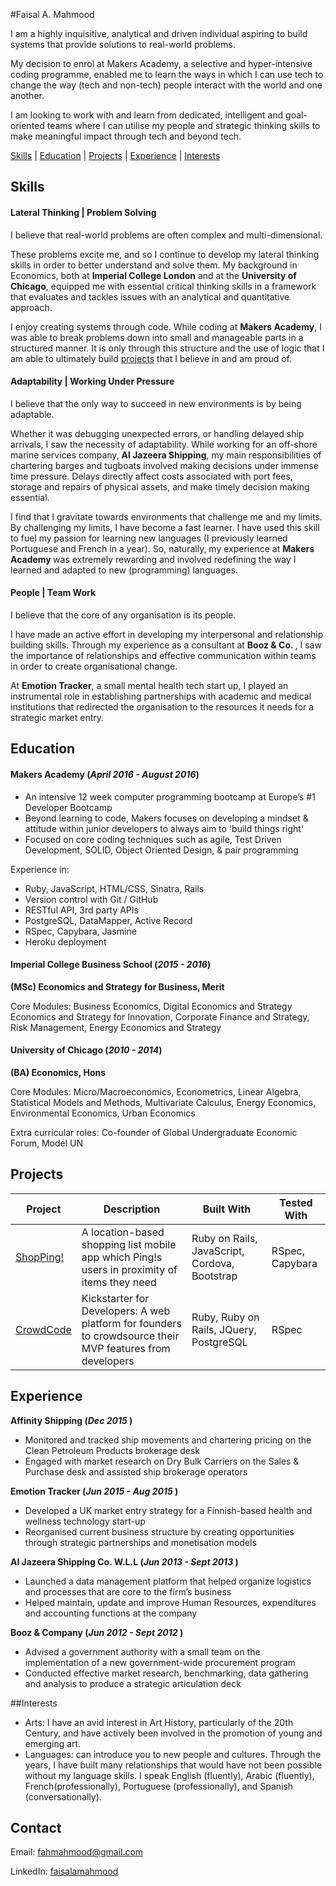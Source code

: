 #Faisal A. Mahmood


I am a highly inquisitive, analytical and driven individual aspiring to build systems that provide solutions to real-world problems.

My decision to enrol at Makers Academy, a selective and hyper-intensive coding programme, enabled me to learn the ways in which I can use tech to change the way (tech and non-tech) people interact with the world and one another.

I am looking to work with and learn from dedicated, intelligent and goal-oriented teams where I can utilise my people and strategic thinking skills to make meaningful impact through tech and beyond tech.

[Skills](#skills) | [Education](#education) | [Projects](#projects) | [Experience](#experience) |  [Interests](#interests)

## Skills

#### Lateral Thinking | Problem Solving

I believe that real-world problems are often complex and multi-dimensional.

These problems excite me, and so I continue to develop my lateral thinking skills in order to better understand and solve them. My background in Economics, both at <b>Imperial College London</b>  and at the <b>University of Chicago</b>, equipped me with essential critical thinking skills in a framework that evaluates and tackles issues with an analytical and quantitative approach.

 I enjoy creating systems through code. While coding at <b> Makers Academy</b>, I was able to break problems down into small and manageable parts in a structured manner. It is only through this structure and the use of logic that I am able to ultimately build [projects](#projects) that I believe in and am proud of.


#### Adaptability | Working Under Pressure

I believe that the only way to succeed in new environments is by being adaptable.

Whether it was debugging unexpected errors, or handling delayed ship arrivals, I saw the necessity of adaptability. While working for an off-shore marine services company, <b> Al Jazeera Shipping</b>, my main responsibilities of chartering barges and tugboats involved making decisions under immense time pressure. Delays directly affect costs associated with port fees, storage and repairs of physical assets, and make timely decision making essential.

I find that I gravitate towards environments that challenge me and my limits. By challenging my limits, I have become a fast learner. I have used this skill to fuel my passion for learning new languages (I previously learned Portuguese and French in a year). So, naturally, my experience at <b> Makers Academy </b> was extremely rewarding and involved redefining the way I learned and adapted to new (programming) languages.

#### People | Team Work

I believe that the core of any organisation is its  people.


I have made an active effort in developing my interpersonal and relationship building skills. Through my experience as a consultant at <b> Booz & Co. </b>, I saw the importance of relationships and effective communication within teams in order to create organisational change.

At <b> Emotion Tracker</b>, a small mental health tech start up, I played an instrumental role in establishing partnerships with academic and medical institutions that redirected the organisation to the resources it needs for a strategic market entry.

## Education

#### Makers Academy (_April 2016 - August 2016_)

* An intensive 12 week computer programming bootcamp at Europe’s #1 Developer Bootcamp
* Beyond learning to code, Makers focuses on developing a mindset & attitude within junior developers to always aim to 'build things right'
* Focused on core coding techniques such as agile, Test Driven Development, SOLID, Object Oriented Design, & pair programming

Experience in:

* Ruby, JavaScript, HTML/CSS, Sinatra, Rails
* Version control with Git / GitHub
* RESTful API, 3rd party APIs
* PostgreSQL, DataMapper, Active Record
* RSpec, Capybara, Jasmine
* Heroku deployment

#### Imperial College Business School (_2015 - 2016_)

__(MSc) Economics and Strategy for Business, Merit__

Core Modules: Business Economics, Digital Economics and Strategy Economics and Strategy for Innovation, Corporate Finance and Strategy, Risk Management, Energy Economics and Strategy


#### University of Chicago (_2010 - 2014_)

__(BA) Economics, Hons__

Core Modules: Micro/Macroeconomics, Econometrics,  Linear Algebra, Statistical Models and Methods, Multivariate Calculus, Energy Economics, Environmental Economics, Urban Economics

Extra curricular roles: Co-founder of Global Undergraduate Economic Forum, Model UN

## Projects

Project | Description | Built With | Tested With
--- | --- | --- | ---
[ShopPing!](https://github.com/fahmahmood/shopping-list-app) | A location-based shopping list mobile app which Ping!s users in proximity of items they need | Ruby on Rails, JavaScript, Cordova, Bootstrap | RSpec, Capybara
[CrowdCode](https://github.com/fahmahmood/crowdcode) | Kickstarter for Developers: A web platform for founders to crowdsource their MVP features from developers | Ruby, Ruby on Rails, JQuery, PostgreSQL | RSpec

## Experience

__Affinity Shipping (_Dec 2015_ )__

*	Monitored and tracked ship movements and chartering pricing on the Clean Petroleum Products brokerage desk
* Engaged with market research on Dry Bulk Carriers on the Sales & Purchase desk and assisted ship brokerage operators

__Emotion Tracker (_Jun 2015 -  Aug 2015_ )__
*	Developed a UK market entry strategy for a Finnish-based health and wellness technology start-up
* Reorganised current business structure by creating opportunities through strategic partnerships and monetisation models

__Al Jazeera Shipping Co. W.L.L  (_Jun 2013 -  Sept 2013_ )__

*	Launched a data management platform that helped organize logistics and processes that are core to the firm’s business
* Helped maintain, update and improve Human Resources, expenditures and accounting functions at the company

__Booz & Company (_Jun 2012 -  Sept 2012_ )__

*	Advised a government authority with a small team on the implementation of a new government-wide procurement program
* Conducted effective market research, benchmarking, data gathering and analysis to produce a strategic articulation deck


##Interests
* Arts: I have an avid interest in Art History, particularly of the 20th Century, and have actively been involved in the promotion of young and emerging art.
* Languages: can introduce you to new people and cultures. Through the years, I have built many relationships that would have not been possible without my language skills. I speak  English (fluently), Arabic (fluently), French(professionally), Portuguese (professionally), and Spanish (conversationally).

## Contact

Email: fahmahmood@gmail.com

LinkedIn: [faisalamahmood](https://uk.linkedin.com/in/faisalamahmood)
